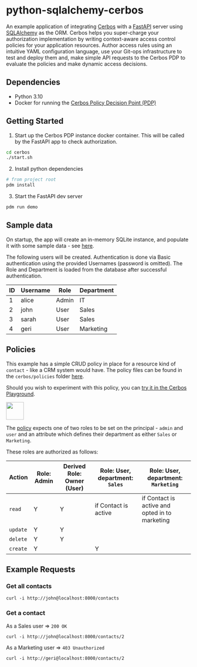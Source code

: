 # python-sqlalchemy-cerbos

An example application of integrating [Cerbos](https://cerbos.dev) with a [FastAPI](https://fastapi.tiangolo.com/) server using [SQLAlchemy](https://www.sqlalchemy.org/) as the ORM. Cerbos helps you super-charge your authorization implementation by writing context-aware access control policies for your application resources. Author access rules using an intuitive YAML configuration language, use your Git-ops infrastructure to test and deploy them and, make simple API requests to the Cerbos PDP to evaluate the policies and make dynamic access decisions.

## Dependencies

- Python 3.10
- Docker for running the [Cerbos Policy Decision Point (PDP)](https://docs.cerbos.dev/cerbos/latest/installation/container.html)

## Getting Started

1. Start up the Cerbos PDP instance docker container. This will be called by the FastAPI app to check authorization.

```bash
cd cerbos
./start.sh
```

2. Install python dependencies

```bash
# from project root
pdm install
```

3. Start the FastAPI dev server

```bash
pdm run demo
```

## Sample data

On startup, the app will create an in-memory SQLite instance, and populate it with some sample data - see [here](https://github.com/cerbos/python-sqlalchemy-cerbos/blob/main/app/models.py).

The following users will be created. Authentication is done via Basic authentication using the provided Usernames (password is omitted). The Role and Department is loaded from the database after successful authentication.

| ID  | Username | Role  | Department |
| --- | -------- | ----- | ---------- |
| 1   | alice    | Admin | IT         |
| 2   | john     | User  | Sales      |
| 3   | sarah    | User  | Sales      |
| 4   | geri     | User  | Marketing  |

## Policies

This example has a simple CRUD policy in place for a resource kind of `contact` - like a CRM system would have. The policy files can be found in the `cerbos/policies` folder [here](https://github.com/cerbos/python-sqlalchemy-cerbos/blob/main/cerbos/policies).

Should you wish to experiment with this policy, you can <a href="https://play.cerbos.dev/p/c6321e740o6KrZa9ibQGUaQayBwDZML1" target="_blank">try it in the Cerbos Playground</a>.

<a href="https://play.cerbos.dev/p/c6321e740o6KrZa9ibQGUaQayBwDZML1" target="_blank"><img src="docs/launch.jpg" height="48" /></a>

The [policy](./cerbos/policies/contact.yaml) expects one of two roles to be set on the principal - `admin` and `user` and an attribute which defines their department as either `Sales` or `Marketing`.

These roles are authorized as follows:

| Action   | Role: Admin | Derived Role: Owner (User) | Role: User, department: `Sales` | Role: User, department: `Marketing`             |
| -------- | ----------- | -------------------------- | ------------------------------- | ----------------------------------------------- |
| `read`   | Y           | Y                          | if Contact is active            | if Contact is active and opted in to marketing  |
| `update` | Y           | Y                          |                                 |                                                 |
| `delete` | Y           | Y                          |                                 |                                                 |
| `create` | Y           |                            | Y                               |                                                 |

## Example Requests

### Get all contacts

```
curl -i http://john@localhost:8000/contacts
```

### Get a contact

As a Sales user => `200 OK`

```
curl -i http://john@localhost:8000/contacts/2
```

As a Marketing user => `403 Unauthorized`

```
curl -i http://geri@localhost:8000/contacts/2
```
